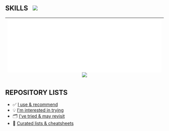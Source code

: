 ## SKILLS &nbsp; <img src="https://skillicons.dev/icons?i=linux,windows,gcp" /> <!-- azure -->
| <img src="/github-metrics.svg" align="center" /><br><img src="https://skillicons.dev/icons?i=wordpress,bootstrap,postgres&perline=9" /> <!--  mysql sqlite regex react nextjs graphql pytorch tensorflow git nodejs postman docker nginx php -->  | 
| :-: |

## REPOSITORY LISTS
  - ✅ [I use & recommend](https://github.com/stars/JonVojtush/lists/software-i-use)
  - 💡 [I'm interested in trying](https://github.com/stars/JonVojtush/lists/interested-in)
  - 🗂️ [I've tried & may revisit](https://github.com/stars/JonVojtush/lists/archives)
  - 🧾 [Curated lists & cheatsheets](https://github.com/stars/JonVojtush/lists/lists-cheat-sheets)

&nbsp;

<!--## Training Profiles
* __[HackerRank](https://hackerrank.com/profile/jonathanvojtush)__
* __[Codewars](https://codewars.com/users/JonathanVojtush)__-->

<!-- 
  TODO: https://docs.github.com/en/actions/monitoring-and-troubleshooting-workflows/monitoring-workflows/adding-a-workflow-status-badge
  TODO: Metrics > Languages > Un-limit Most-Used-Language types
  TODO: Metrics > Add Lines-of-Code
  Metrics > Playground > https://metrics.lecoq.io
-->
